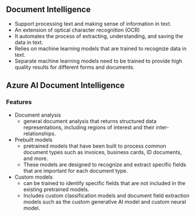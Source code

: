 Document Intelligence
---

- Support processing text and making sense of information in text.
- An extension of optical character recognition (OCR)
- It automates the process of extracting, understanding, and saving the data in text.
- Relies on machine learning models that are trained to recognize data in text.
- Separate machine learning models need to be trained to provide high quality results for different forms and documents.

## Azure AI Document Intelligence

### Features

- Document analysis
    - general document analysis that returns structured data representations, including regions of interest and their inter-relationships.
- Prebuilt models
    - pretrained models that have been built to process common document types such as invoices, business cards, ID documents, and more.
    - These models are designed to recognize and extract specific fields that are important for each document type.
- Custom models
    - can be trained to identify specific fields that are not included in the existing pretrained models.
    - Includes custom classification models and document field extraction models such as the custom generative AI model and custom neural model.


